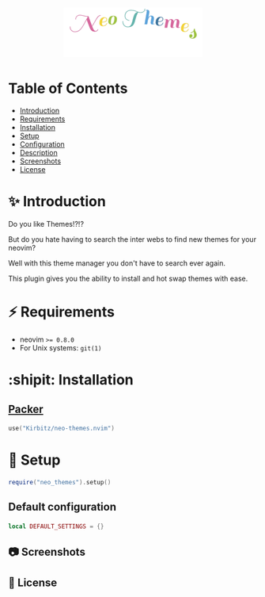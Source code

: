 # <p align="center"><img src="./img/neo-themes.gif" alt="Neo Themes Img" /></p>

# Table of Contents

- [Introduction](#introduction)
- [Requirements](#requirements)
- [Installation](#installation)
- [Setup](#setup)
- [Configuration](#configuration)
- [Description](#description)
- [Screenshots](#screenshots)
- [License](#license)

# :sparkles: Introduction

Do you like Themes!?!?

But do you hate having to search the inter webs to find new themes for your neovim?

Well with this theme manager you don't have to search ever again.

This plugin gives you the ability to install and hot swap themes with ease.

# :zap: Requirements

- neovim `>= 0.8.0`
- For Unix systems: `git(1)`

# :shipit: Installation

## [Packer](https://github.com/wbthomason/packer.nvim)

```lua
use("Kirbitz/neo-themes.nvim")
```

# :wrench: Setup

```lua
require("neo_themes").setup()
```

## Default configuration

```lua
local DEFAULT_SETTINGS = {}
```

## :camera: Screenshots

## :pencil: License
